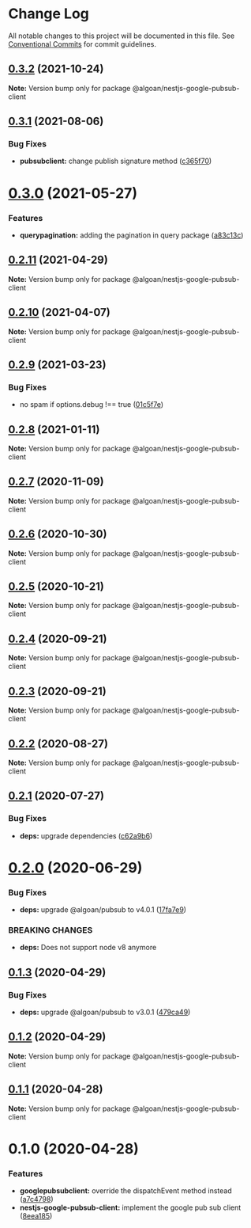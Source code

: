 # Change Log

All notable changes to this project will be documented in this file.
See [Conventional Commits](https://conventionalcommits.org) for commit guidelines.

## [0.3.2](https://github.com/algoan/nestjs-components/compare/@algoan/nestjs-google-pubsub-client@0.3.1...@algoan/nestjs-google-pubsub-client@0.3.2) (2021-10-24)

**Note:** Version bump only for package @algoan/nestjs-google-pubsub-client





## [0.3.1](https://github.com/algoan/nestjs-components/compare/@algoan/nestjs-google-pubsub-client@0.3.0...@algoan/nestjs-google-pubsub-client@0.3.1) (2021-08-06)


### Bug Fixes

* **pubsubclient:** change publish signature method ([c365f70](https://github.com/algoan/nestjs-components/commit/c365f7013a4644e782963025c88cc0d093bcdfe0))





# [0.3.0](https://github.com/algoan/nestjs-components/compare/@algoan/nestjs-google-pubsub-client@0.2.11...@algoan/nestjs-google-pubsub-client@0.3.0) (2021-05-27)


### Features

* **querypagination:** adding the pagination in query package ([a83c13c](https://github.com/algoan/nestjs-components/commit/a83c13c71929eefef32903bab076ceb624128057))





## [0.2.11](https://github.com/algoan/nestjs-components/compare/@algoan/nestjs-google-pubsub-client@0.2.10...@algoan/nestjs-google-pubsub-client@0.2.11) (2021-04-29)

**Note:** Version bump only for package @algoan/nestjs-google-pubsub-client





## [0.2.10](https://github.com/algoan/nestjs-components/compare/@algoan/nestjs-google-pubsub-client@0.2.9...@algoan/nestjs-google-pubsub-client@0.2.10) (2021-04-07)

**Note:** Version bump only for package @algoan/nestjs-google-pubsub-client





## [0.2.9](https://github.com/algoan/nestjs-components/compare/@algoan/nestjs-google-pubsub-client@0.2.8...@algoan/nestjs-google-pubsub-client@0.2.9) (2021-03-23)


### Bug Fixes

* no spam if options.debug !== true ([01c5f7e](https://github.com/algoan/nestjs-components/commit/01c5f7e981d75efde073aa9b268f936e9438f9c6))





## [0.2.8](https://github.com/algoan/nestjs-components/compare/@algoan/nestjs-google-pubsub-client@0.2.7...@algoan/nestjs-google-pubsub-client@0.2.8) (2021-01-11)

**Note:** Version bump only for package @algoan/nestjs-google-pubsub-client





## [0.2.7](https://github.com/algoan/nestjs-components/compare/@algoan/nestjs-google-pubsub-client@0.2.6...@algoan/nestjs-google-pubsub-client@0.2.7) (2020-11-09)

**Note:** Version bump only for package @algoan/nestjs-google-pubsub-client





## [0.2.6](https://github.com/algoan/nestjs-components/compare/@algoan/nestjs-google-pubsub-client@0.2.5...@algoan/nestjs-google-pubsub-client@0.2.6) (2020-10-30)

**Note:** Version bump only for package @algoan/nestjs-google-pubsub-client





## [0.2.5](https://github.com/algoan/nestjs-components/compare/@algoan/nestjs-google-pubsub-client@0.2.4...@algoan/nestjs-google-pubsub-client@0.2.5) (2020-10-21)

**Note:** Version bump only for package @algoan/nestjs-google-pubsub-client





## [0.2.4](https://github.com/algoan/nestjs-components/compare/@algoan/nestjs-google-pubsub-client@0.2.3...@algoan/nestjs-google-pubsub-client@0.2.4) (2020-09-21)

**Note:** Version bump only for package @algoan/nestjs-google-pubsub-client





## [0.2.3](https://github.com/algoan/nestjs-components/compare/@algoan/nestjs-google-pubsub-client@0.2.2...@algoan/nestjs-google-pubsub-client@0.2.3) (2020-09-21)

**Note:** Version bump only for package @algoan/nestjs-google-pubsub-client





## [0.2.2](https://github.com/algoan/nestjs-components/compare/@algoan/nestjs-google-pubsub-client@0.2.1...@algoan/nestjs-google-pubsub-client@0.2.2) (2020-08-27)

**Note:** Version bump only for package @algoan/nestjs-google-pubsub-client





## [0.2.1](https://github.com/algoan/nestjs-components/compare/@algoan/nestjs-google-pubsub-client@0.2.0...@algoan/nestjs-google-pubsub-client@0.2.1) (2020-07-27)


### Bug Fixes

* **deps:** upgrade dependencies ([c62a9b6](https://github.com/algoan/nestjs-components/commit/c62a9b6f9cf84ffe1794c3f9cd60cd98cb68e044))





# [0.2.0](https://github.com/algoan/nestjs-components/compare/@algoan/nestjs-google-pubsub-client@0.1.3...@algoan/nestjs-google-pubsub-client@0.2.0) (2020-06-29)


### Bug Fixes

* **deps:** upgrade @algoan/pubsub to v4.0.1 ([17fa7e9](https://github.com/algoan/nestjs-components/commit/17fa7e9fcbf327856ced5bdb430a7493fe4852bb))


### BREAKING CHANGES

* **deps:** Does not support node v8 anymore





## [0.1.3](https://github.com/algoan/nestjs-components/compare/@algoan/nestjs-google-pubsub-client@0.1.2...@algoan/nestjs-google-pubsub-client@0.1.3) (2020-04-29)


### Bug Fixes

* **deps:** upgrade @algoan/pubsub to v3.0.1 ([479ca49](https://github.com/algoan/nestjs-components/commit/479ca490bc265ce08c5b4a8f80d12f8e8afd226f))





## [0.1.2](https://github.com/algoan/nestjs-components/compare/@algoan/nestjs-google-pubsub-client@0.1.1...@algoan/nestjs-google-pubsub-client@0.1.2) (2020-04-29)

**Note:** Version bump only for package @algoan/nestjs-google-pubsub-client





## [0.1.1](https://github.com/algoan/nestjs-components/compare/@algoan/nestjs-google-pubsub-client@0.1.0...@algoan/nestjs-google-pubsub-client@0.1.1) (2020-04-28)

**Note:** Version bump only for package @algoan/nestjs-google-pubsub-client





# 0.1.0 (2020-04-28)


### Features

* **googlepubsubclient:** override the dispatchEvent method instead ([a7c4798](https://github.com/algoan/nestjs-components/commit/a7c47988f8ccf83bb5af457a4230bcf85ecc75ae))
* **nestjs-google-pubsub-client:** implement the google pub sub client ([8eea185](https://github.com/algoan/nestjs-components/commit/8eea185877dcde8f525657131b63ff2d6d7865e0))
